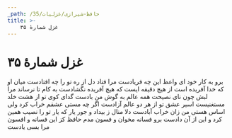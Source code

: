 ```yaml
---
_path: /حافظ-شیرازی/غزلیات/35
title: >-
    غزل شمارهٔ ۳۵
---
```

# غزل شمارهٔ ۳۵

برو به کار خود ای واعظ این چه فریادست
مرا فتاد دل از ره تو را چه افتادست
میان او که خدا آفریده است از هیچ
دقیقه ایست که هیچ آفریده نگشادست
به کام تا نرساند مرا لبش چون نای
نصیحت همه عالم به گوش من بادست
گدای کوی تو از هشت خلد مستغنیست
اسیر عشق تو از هر دو عالم آزادست
اگر چه مستی عشقم خراب کرد ولی
اساس هستی من زان خراب آبادست
دلا منال ز بیداد و جور یار که یار
تو را نصیب همین کرد و این از آن دادست
برو فسانه مخوان و فسون مدم حافظ
کز این فسانه و افسون مرا بسی یادست
